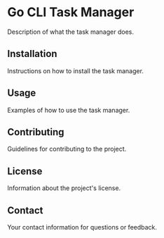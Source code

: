# Go CLI Task Manager

Description of what the task manager does.

## Installation

Instructions on how to install the task manager.

## Usage

Examples of how to use the task manager.

## Contributing

Guidelines for contributing to the project.

## License

Information about the project's license.

## Contact

Your contact information for questions or feedback.
